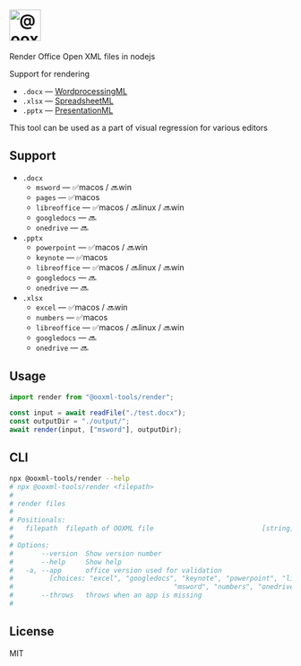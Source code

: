 # <img alt="@ooxml-tools/render" height="56" src="https://github.com/user-attachments/assets/6d466b8c-64e5-4c8d-a849-5428c67535b1" />

Render Office Open XML files in nodejs

Support for rendering

- `.docx` — [WordprocessingML](http://officeopenxml.com/anatomyofOOXML.php)
- `.xlsx` — [SpreadsheetML](http://officeopenxml.com/anatomyofOOXML-xlsx.php)
- `.pptx` — [PresentationML](http://officeopenxml.com/anatomyofOOXML-pptx.php)

This tool can be used as a part of visual regression for various editors

## Support

- `.docx`
  - `msword` — ✅macos / 🔜win
  - `pages` — ✅macos
  - `libreoffice` — ✅macos / 🔜linux / 🔜win
  - `googledocs` — 🔜
  - `onedrive` — 🔜
- `.pptx`
  - `powerpoint` — ✅macos / 🔜win
  - `keynote` — ✅macos
  - `libreoffice` — ✅macos / 🔜linux / 🔜win
  - `googledocs` — 🔜
  - `onedrive` — 🔜
- `.xlsx`
  - `excel` — ✅macos / 🔜win
  - `numbers` — ✅macos
  - `libreoffice` — ✅macos / 🔜linux / 🔜win
  - `googledocs` — 🔜
  - `onedrive` — 🔜

## Usage

```js
import render from "@ooxml-tools/render";

const input = await readFile("./test.docx");
const outputDir = "./output/";
await render(input, ["msword"], outputDir);
```

## CLI

```bash
npx @ooxml-tools/render --help
# npx @ooxml-tools/render <filepath>
# 
# render files
# 
# Positionals:
#   filepath  filepath of OOXML file                           [string] [required]
# 
# Options:
#       --version  Show version number                                   [boolean]
#       --help     Show help                                             [boolean]
#   -a, --app      office version used for validation
#         [choices: "excel", "googledocs", "keynote", "powerpoint", "libreoffice",
#                                        "msword", "numbers", "onedrive", "pages"]
#       --throws   throws when an app is missing                         [boolean]
# 
```

## License

MIT

